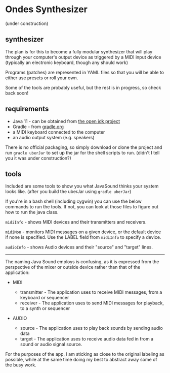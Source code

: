 # Ondes Synthesizer
(under construction)

## synthesizer
The plan is for this to become a fully modular synthesizer that will play through your computer's output device as triggered by a MIDI input device (typically an electronic keyboard, though any should work)

Programs (patches) are represented in YAML files so that you will be able to either use presets or roll your own. 

Some of the tools are probably useful, but the rest is in progress, so check back soon!

## requirements 

 - Java 11 - can be obtained from [the open jdk project](https://openjdk.java.net/projects/jdk/11/)
 - Gradle - from [gradle.org](https://gradle.org/)
 - a MIDI keyboard connected to the computer
 - an audio output system (e.g. speakers)

 
There is no official packaging, so simply download or clone the project and run `gradle uberJar` to set up the jar for the shell scripts to run. (didn't I tell you it was under construction?) 


## tools
Included are some tools to show you what JavaSound thinks your system looks like. (after you build the uberJar using `gradle uberJar`)

If you're in a bash shell (including cygwin) you can use the below commands to run the tools. If not, you can look at those files to figure out how to run the java class. 

`midiInfo` - shows MIDI devices and their transmitters and receivers.

`midiMon` - monitors MIDI messages on a given device, or the default device if none is specified. Use the LABEL field from `midiInfo` to specify a device.  

`audioInfo` - shows Audio devices and their "source" and "target" lines.

---
The naming Java Sound employs is confusing, as it is expressed from the perspective of the mixer or outside device rather than that of the application: 

 - MIDI 
    - transmitter - The application uses to receive MIDI messages, from a keyboard or sequencer
    - receiver - The application uses to send MIDI messages for playback, to a synth or sequencer
    
- AUDIO 
    - source - The application uses to play back sounds by sending audio data 
    - target - The application uses to receive audio data fed in from a sound or audio signal source.  
 
For the purposes of the app, I am sticking as close to the original labeling as possible, while at the same time doing my best to abstract away some of the busy work.  




